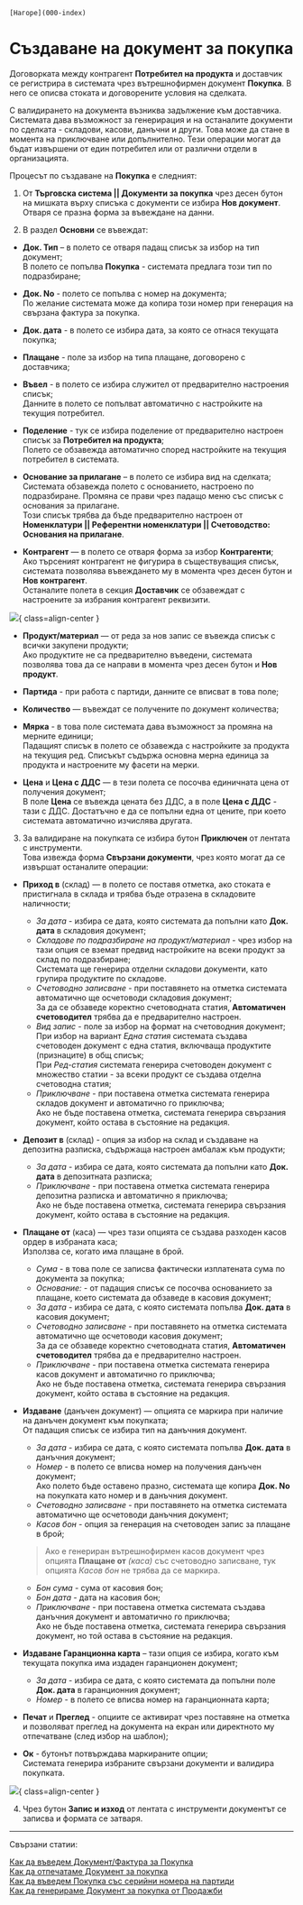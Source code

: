 ```{only} html
[Нагоре](000-index)
```

# Създаване на документ за покупка

Договорката между контрагент **Потребител на продукта** и доставчик се регистрира в системата чрез вътрешнофирмен документ **Покупка**. В него се описва стоката и договорените условия на сделката. 

С валидирането на документа възниква задължение към доставчика.  
Системата дава възможност за генерирация и на останалите документи по сделката - складови, касови, данъчни и други. Това може да стане в момента на приключване или допълнително. Тези операции могат да бъдат извършени от един потребител или от различни отдели в организацията. 

Процесът по създаване на **Покупка** е следният:

1) От **Търговска система || Документи за покупка** чрез десен бутон на мишката върху списъка с документи се избира **Нов документ**. Отваря се празна форма за въвеждане на данни.  

2)  В раздел **Основни** се въвеждат: 

- **Док. Тип** – в полето се отваря падащ списък за избор на тип документ;  
В полето се попълва **Покупка** - системата предлага този тип по подразбиране;

- **Док. No** - полето се попълва с номер на документа;  
По желание системата може да копира този номер при генерация на свързана фактура за покупка.     

- **Док. дата** - в полето се избира дата, за която се отнася текущата покупка;  

- **Плащане** - поле за избор на типа плащане, договорено с доставчика;  

- **Въвел** - в полето се избира служител от предварително настроения списък;  
Данните в полето се попълват автоматично с настройките на текущия потребител.  
  
- **Поделение** - тук се избира поделение от предварително настроен списък за **Потребител на продукта**;  
Полето се обзавежда автоматично според настройките на текущия потребител в системата.  

- **Основание за прилагане** – в полето се избира вид на сделката;  
Системата обзавежда полето с основанието, настроено по подразбиране. Промяна се прави чрез падащо меню със списък с основания за прилагане.  
Този списък трябва да бъде предварително настроен от **Номенклатури || Референтни номенклатури || Счетоводство: Основания на прилагане**.  

- **Контрагент** — в полето се отваря форма за избор **Контрагенти**;  
Ако търсеният контрагент не фигурира в съществуващия списък, системата позволява въвеждането му в момента чрез десен бутон и **Нов контрагент**.  
Останалите полета в секция **Доставчик** се обзавеждат с настроените за избрания контрагент реквизити. 

![](902-create-purchase-document1.png){ class=align-center }

- **Продукт/материал** — от реда за нов запис се въвежда списък с всички закупени продукти;  
Ако продуктите не са предварително въведени, системата позволява това да се направи в момента чрез десен бутон и **Нов продукт**.  

- **Партида** - при работа с партиди, данните се вписват в това поле;  

- **Количество** — въвеждат се получените по документ количества;  

- **Мярка** - в това поле системата дава възможност за промяна на мерните единици;  
Падащият списък в полето се обзавежда с настройките за продукта на текущия ред. Списъкът съдържа основна мерна единица за продукта и настроените му фасети на мерки.   

- **Цена** и **Цена с ДДС** — в тези полета се посочва единичната цена от получения документ;  
В поле **Цена** се въвежда цената без ДДС, а в поле **Цена с ДДС** - тази с ДДС. Достатъчно е да се попълни една от цените, при което системата автоматично изчислява другата.   

3) За валидиране на покупката се избира бутон **Приключен** от лентата с инструменти.  
Това извежда форма **Свързани документи**, чрез която могат да се извършат останалите операции:  

- **Приход в** (склад) — в полето се поставя отметка, ако стоката е пристигнала в склада и трябва бъде отразена в складовите наличности;  
    - *За дата* - избира се дата, която системата да попълни като **Док. дата** в складовия документ;  
    - *Складове по подразбиране на продукт/материал* - чрез избор на тази опция се вземат предвид настройките на всеки продукт за склад по подразбиране;  
    Системата ще генерира отделни складови документи, като групира продуктите по складове.  
    - *Счетоводно записване* - при поставянето на отметка системата автоматично  ще осчетоводи складовия документ;  
    За да се обзаведе коректно счетоводната статия, **Автоматичен счетоводител** трябва да е предварително настроен.  
    - *Вид запис* - поле за избор на формат на счетоводния документ;  
    При избор на вариант *Една статия* системата създава счетоводен документ с една статия, включваща продуктите (признаците) в общ списък;  
    При *Ред-статия* системата генерира счетоводен документ с множество статии - за всеки продукт се създава отделна счетоводна статия;
    - *Приключване* - при поставена отметка системата генерира складов документ и автоматично го приключва;  
    Ако не бъде поставена отметка, системата генерира свързания документ, който остава в състояние на редакция. 

- **Депозит в** (склад) - опция за избор на склад и създаване на депозитна разписка, съдържаща настроен амбалаж към продукти;  
    - *За дата* - избира се дата, която системата да попълни като **Док. дата** в депозитната разписка;  
    - *Приключване* - при поставена отметка системата генерира депозитна разписка и автоматично я приключва;  
    Ако не бъде поставена отметка, системата генерира свързания документ, който остава в състояние на редакция.

- **Плащане от** (каса) — чрез тази опцията се създава разходен касов ордер в избраната каса;  
Използва се, когато има плащане в брой.  
    - *Сума* - в това поле се записва фактически изплатената сума по документа за покупка;  
    - *Основание:* - от падащия списък се посочва основанието за плащане, което системата да обзаведе в касовия документ;  
    - *За дата* - избира се дата, с която системата попълва **Док. дата** в касовия документ;  
    - *Счетоводно записване* - при поставянето на отметка системата автоматично ще осчетоводи касовия документ;  
    За да се обзаведе коректно счетоводната статия, **Автоматичен счетоводител** трябва да е предварително настроен.  
    - *Приключване* - при поставена отметка системата генерира касов документ и автоматично го приключва;  
    Ако не бъде поставена отметка, системата генерира свързания документ, който остава в състояние на редакция. 

- **Издаване** (данъчен документ) — опцията се маркира при наличие на данъчен документ към покупката;  
От падащия списък се избира тип на данъчния документ. 
 
    - *За дата* - избира се дата, с която системата попълва **Док. дата** в данъчния документ;  
    - *Номер* - в полето се вписва номер на получения данъчен документ;  
    Ако полето бъде оставено празно, системата ще копира **Док. No** на покупката като номер и в данъчния документ.  
    - *Счетоводно записване* - при поставянето на отметка системата автоматично ще осчетоводи данъчния документ;  
    - *Касов бон* - опция за генерация на счетоводен запис за плащане в брой;  

    > Ако е генериран вътрешнофирмен касов документ чрез опцията **Плащане от** *(каса)* със счетоводно записване, тук опцията *Касов бон* не трябва да се маркира.  

    - *Бон сума* - сума от касовия бон;  
    - *Бон дата* - дата на касовия бон;  
    - *Приключване* - при поставена отметка системата създава данъчния документ и автоматично го приключва;  
    Ако не бъде поставена отметка, системата генерира свързания документ, но той остава в състояние на редакция.  

- **Издаване Гаранционна карта** – тази опция се избира, когато към текущата покупка има издаден гаранционен документ;    
    - *За дата* - избира се дата, с която системата да попълни поле **Док. дата** в гаранционния документ;  
    - *Номер* - в полето се вписва номер на гаранционната карта;   

- **Печат** и **Преглед** - опциите се активират чрез поставяне на отметка и позволяват преглед на документа на екран или директното му отпечатване (след избор на шаблон);  

- **Ок** - бутонът потвърждава маркираните опции;  
Системата генерира избраните свързани документи и валидира покупката.    

![](902-create-purchase-document2.png){ class=align-center }

4) Чрез бутон **Запис и изход** от лентата с инструменти документът се записва и формата се затваря.  

___  
Свързани статии:  

[Как да въведем Документ/Фактура за Покупка](https://www.unicontsoft.com/cms/node/23)  
[Как да отпечатаме Документ за покупка](https://www.unicontsoft.com/cms/node/25)  
[Как да въведем Покупка със серийни номера на партиди](https://www.unicontsoft.com/cms/node/234)  
[Как да генерираме Документ за покупка от Продажби](https://www.unicontsoft.com/cms/node/184)  
